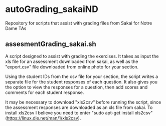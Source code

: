 # autoGrading_sakaiND
Repository for scripts that assist with grading files from Sakai for Notre Dame TAs

## assesmentGrading_sakai.sh
A script designed to assist with grading the exercises. It takes as input the xls file for an assessment downloaded from sakai, as well as the "export.csv" file downloaded from online photo for your section. 

Using the student IDs from the csv file for your section, the script writes a separate file for the student responses of each question. It also gives you the option to view the responses for a question, then add scores and comments for each student response.

It may be necessary to download "xls2csv" before running the script, since the assessment responses are downloaded as an xls file from sakai. To install xls2csv I believe you need to enter "sudo apt-get install xls2csv" (https://linux.die.net/man/1/xls2csv).
